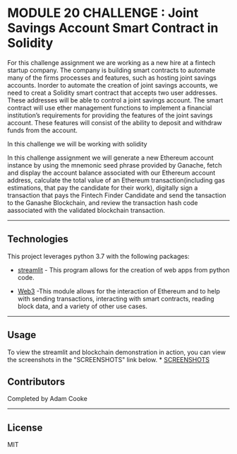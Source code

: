 # MODULE 20 CHALLENGE : Joint Savings Account Smart Contract in Solidity

For this challenge assignment we are working as a new hire at a fintech startup company. The company is building smart contracts to automate many of the firms processes and features, such as hosting joint savings accounts. Inorder to automate the creation of joint savings accounts, we need to creat a Solidity smart contract that accepts two user addresses. These addresses will be able to control a joint savings account. The smart contract will use ether management functions to implement a financial institution’s requirements for providing the features of the joint savings account. These features will consist of the ability to deposit and withdraw funds from the account.

In this challenge we will be working with solidity 
 

In this challenge assignment we will generate a new Ethereum account instance by using the mnemonic seed phrase provided by Ganache, fetch and display the account balance associated with our Ethereum account address, calculate the total value of an Ethereum transaction(including gas estimations, that pay the candidate for their work), digitally sign a transaction that pays the Fintech Finder Candidate and send the tansaction to the Ganashe Blockchain, and review the transaction hash code aassociated with the validated blockchain transaction.


---

## Technologies

This project leverages python 3.7 with the following packages:

* [streamlit](https://streamlit.io/) - This program allows for the creation of web apps from python code.

* [Web3](https://web3py.readthedocs.io/en/v5/) -This module allows for the interaction of Ethereum and to help with sending transactions, interacting with smart contracts, reading block data, and a variety of other use cases.
---

## Usage
To view the streamlit and blockchain demonstration in action, you can view the screenshots in the "SCREENSHOTS" link below. * [SCREENSHOTS](https://github.com/AdamCooke22/module_20/tree/main/Screenshots)

## Contributors

Completed by Adam Cooke

---

## License

MIT
